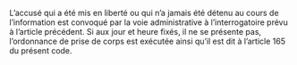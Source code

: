 L’accusé qui a été mis en liberté ou qui n’a jamais été détenu au cours de l’information est convoqué par la voie administrative à l’interrogatoire prévu à l’article précédent.
Si aux jour et heure fixés, il ne se présente pas, l’ordonnance de prise de corps est exécutée ainsi qu’il est dit à l’article 165 du présent code.